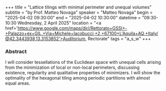 +++
title = "Lattice tilings with minimal perimeter and unequal volumes"
subtitle = "by Prof. Matteo Novaga"
speaker = "Matteo Novaga"
begin = "2025-04-02 09:30:00"
end = "2025-04-02 10:30:00"
datetime = "09:30-10:30 Wednesday, 2 April 2025"
location = "<a href='https://www.google.com/maps/dir//Rettorato+GSSI+-+Palazzo+ex+GIL,+Via+Michele+Iacobucci,+2,+67100+L'Aquila+AQ,+Italy/@42.3443938,13.3153852'>Auditorium, Rectorate</a>"
tags = "a_s_w"
+++

### Abstract
I will consider tessellations of the Euclidean space with unequal cells arising from the minimization of local or non-local perimeters, discussing existence, regularity and qualitative properties of minimizers. I will show the optimality of the hexagonal tiling among periodic partitions with almost equal areas.
